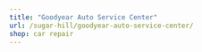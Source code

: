 ```yaml
---
title: "Goodyear Auto Service Center"
url: /sugar-hill/goodyear-auto-service-center/
shop: car repair
---
```

